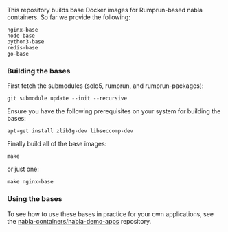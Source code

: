 
This repository builds base Docker images for Rumprun-based nabla
containers.  So far we provide the following:

    nginx-base
    node-base
    python3-base
    redis-base
    go-base

### Building the bases

First fetch the submodules (solo5, rumprun, and rumprun-packages):
```
git submodule update --init --recursive
```

Ensure you have the following prerequisites on your system for
building the bases:
```
apt-get install zlib1g-dev libseccomp-dev
```

Finally build all of the base images:
```
make
```
or just one:
```
make nginx-base
```


### Using the bases

To see how to use these bases in practice for your own applications,
see the
[nabla-containers/nabla-demo-apps](https://github.com/nabla-containers/nabla-demo-apps)
repository.
